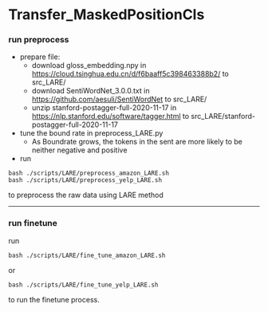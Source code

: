# Transfer_MaskedPositionCls

### run preprocess 
* prepare file:
  * download gloss_embedding.npy in https://cloud.tsinghua.edu.cn/d/f6baaff5c398463388b2/ to src_LARE/
  * download SentiWordNet_3.0.0.txt in https://github.com/aesuli/SentiWordNet to src_LARE/
  * unzip stanford-postagger-full-2020-11-17 in https://nlp.stanford.edu/software/tagger.html to src_LARE/stanford-postagger-full-2020-11-17
* tune the bound rate in preprocess_LARE.py
  * As Boundrate grows, the tokens in the sent are more likely to be neither negative and positive
* run 
```
bash ./scripts/LARE/preprocess_amazon_LARE.sh
bash ./scripts/LARE/preprocess_yelp_LARE.sh
```
to preprocess the raw data using LARE method


***

### run finetune
run
```
bash ./scripts/LARE/fine_tune_amazon_LARE.sh
```
or
```
bash ./scripts/LARE/fine_tune_yelp_LARE.sh
```
to run the finetune process.
